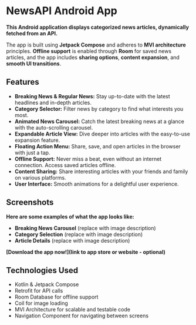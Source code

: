 # NewsAPI Android App

**This Android application displays categorized news articles, dynamically fetched from an API.**

The app is built using **Jetpack Compose** and adheres to **MVI architecture** principles. **Offline support** is enabled through **Room** for saved news articles, and the app includes **sharing options**, **content expansion**, and **smooth UI transitions**.

## Features

* **Breaking News & Regular News:** Stay up-to-date with the latest headlines and in-depth articles.
* **Category Selector:** Filter news by category to find what interests you most.
* **Animated News Carousel:** Catch the latest breaking news at a glance with the auto-scrolling carousel.
* **Expandable Article View:** Dive deeper into articles with the easy-to-use expansion feature.
* **Floating Action Menu:** Share, save, and open articles in the browser with just a tap.
* **Offline Support:** Never miss a beat, even without an internet connection. Access saved articles offline.
* **Content Sharing:** Share interesting articles with your friends and family on various platforms.
* **User Interface:** Smooth animations for a delightful user experience.

## Screenshots

**Here are some examples of what the app looks like:**

* **Breaking News Carousel** (replace with image description)
* **Category Selection** (replace with image description)
* **Article Details** (replace with image description)

**[Download the app now!](link to app store or website - optional)**

## Technologies Used

* Kotlin & Jetpack Compose
* Retrofit for API calls
* Room Database for offline support
* Coil for image loading
* MVI Architecture for scalable and testable code
* Navigation Component for navigating between screens
